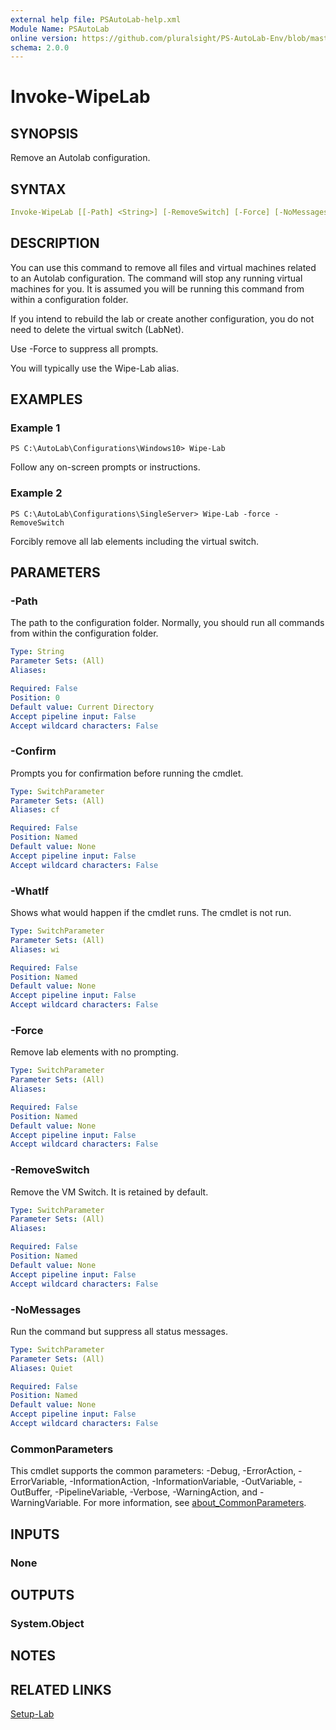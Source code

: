 ```yaml
---
external help file: PSAutoLab-help.xml
Module Name: PSAutoLab
online version: https://github.com/pluralsight/PS-AutoLab-Env/blob/master/docs/Invoke-WipeLab.md
schema: 2.0.0
---
```


# Invoke-WipeLab

## SYNOPSIS

Remove an Autolab configuration.

## SYNTAX

```yaml
Invoke-WipeLab [[-Path] <String>] [-RemoveSwitch] [-Force] [-NoMessages] [-WhatIf] [-Confirm] [<CommonParameters>]
```

## DESCRIPTION

You can use this command to remove all files and virtual machines related to an Autolab configuration. The command will stop any running virtual machines for you. It is assumed you will be running this command from within a configuration folder.

If you intend to rebuild the lab or create another configuration, you do not need to delete the virtual switch (LabNet).

Use -Force to suppress all prompts.

You will typically use the Wipe-Lab alias.

## EXAMPLES

### Example 1

```shell
PS C:\AutoLab\Configurations\Windows10> Wipe-Lab
```

Follow any on-screen prompts or instructions.

### Example 2

```shell
PS C:\AutoLab\Configurations\SingleServer> Wipe-Lab -force -RemoveSwitch
```

Forcibly remove all lab elements including the virtual switch.

## PARAMETERS

### -Path

The path to the configuration folder. Normally, you should run all commands from within the configuration folder.

```yaml
Type: String
Parameter Sets: (All)
Aliases:

Required: False
Position: 0
Default value: Current Directory
Accept pipeline input: False
Accept wildcard characters: False
```

### -Confirm

Prompts you for confirmation before running the cmdlet.

```yaml
Type: SwitchParameter
Parameter Sets: (All)
Aliases: cf

Required: False
Position: Named
Default value: None
Accept pipeline input: False
Accept wildcard characters: False
```

### -WhatIf

Shows what would happen if the cmdlet runs. The cmdlet is not run.

```yaml
Type: SwitchParameter
Parameter Sets: (All)
Aliases: wi

Required: False
Position: Named
Default value: None
Accept pipeline input: False
Accept wildcard characters: False
```

### -Force

Remove lab elements with no prompting.

```yaml
Type: SwitchParameter
Parameter Sets: (All)
Aliases:

Required: False
Position: Named
Default value: None
Accept pipeline input: False
Accept wildcard characters: False
```

### -RemoveSwitch

Remove the VM Switch. It is retained by default.

```yaml
Type: SwitchParameter
Parameter Sets: (All)
Aliases:

Required: False
Position: Named
Default value: None
Accept pipeline input: False
Accept wildcard characters: False
```

### -NoMessages
Run the command but suppress all status messages.

```yaml
Type: SwitchParameter
Parameter Sets: (All)
Aliases: Quiet

Required: False
Position: Named
Default value: None
Accept pipeline input: False
Accept wildcard characters: False
```

### CommonParameters

This cmdlet supports the common parameters: -Debug, -ErrorAction, -ErrorVariable, -InformationAction, -InformationVariable, -OutVariable, -OutBuffer, -PipelineVariable, -Verbose, -WarningAction, and -WarningVariable. For more information, see [about_CommonParameters](http://go.microsoft.com/fwlink/?LinkID=113216).

## INPUTS

### None

## OUTPUTS

### System.Object

## NOTES

## RELATED LINKS

[Setup-Lab](Invoke-SetupLab.md)
